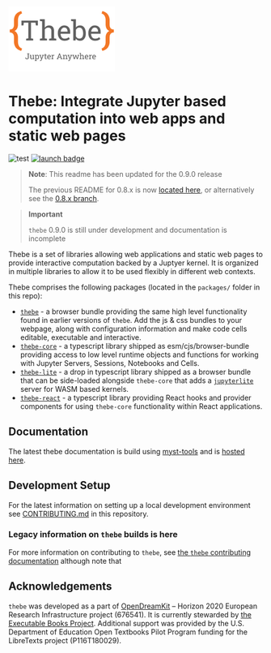 ![thebe logo](apps/simple/static/thebe_wide_logo.png)

# Thebe: Integrate Jupyter based computation into web apps and static web pages

![test](https://github.com/executablebooks/thebe/workflows/test/badge.svg)
[![launch badge](https://img.shields.io/badge/launch-thebe-orange)](https://executablebooks.github.io/thebe)

> **Note**: This readme has been updated for the 0.9.0 release
>
> The previous README for 0.8.x is now [located here](README_0.8.x.md), or alternatively see the [0.8.x branch](https://github.com/executablebooks/thebe/tree/0.8.x).

> **Important**
>
> `thebe` 0.9.0 is still under development and documentation is incomplete

Thebe is a set of libraries allowing web applications and static web pages to provide interactive computation backed by a Juptyer kernel. It is organized in multiple libraries to allow it to be used flexibly in different web contexts.

Thebe comprises the following packages (located in the `packages/` folder in this repo):

- [`thebe`](packages/thebe) - a browser bundle providing the same high level functionality found in earlier versions of `thebe`. Add the js & css bundles to your webpage, along with configuration information and make code cells editable, executable and interactive.
- [`thebe-core`](packages/core) - a typescript library shipped as esm/cjs/browser-bundle providing access to low level runtime objects and functions for working with Jupyter Servers, Sessions, Notebooks and Cells.
- [`thebe-lite`](packages/lite) - a drop in typescript library shipped as a browser bundle that can be side-loaded alongside `thebe-core` that adds a [`jupyterlite`](https://github.com/jupyterlite) server for WASM based kernels.
- [`thebe-react`](packages/react) - a typescript library providing React hooks and provider components for using `thebe-core` functionality within React applications.

## Documentation

The latest thebe documentation is build using [myst-tools](myst-tools.org) and is [hosted here](https://thebe-core.curve.space/).

## Development Setup

For the latest information on setting up a local development environment see [CONTRIBUTING.md](./CONTRIBUTING.md) in this repository.

### Legacy information on `thebe` builds is here

For more information on contributing to `thebe`, see [the `thebe` contributing documentation](https://thebe.readthedocs.io/en/latest/contribute.html) although note that

## Acknowledgements

`thebe` was developed as a part of [OpenDreamKit](http://opendreamkit.org/) – Horizon 2020 European Research Infrastructure project (676541).
It is currently stewarded by [the Executable Books Project](https://executablebooks.org/en/latest/#acknowledgements).
Additional support was provided by the U.S. Department of Education Open Textbooks Pilot Program funding for the LibreTexts project (P116T180029).
